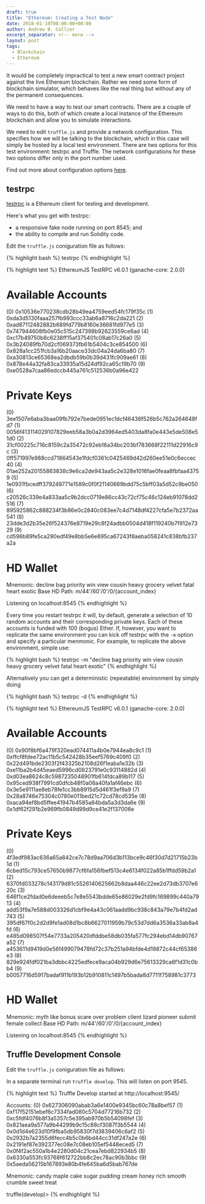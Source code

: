 ```yaml
---
draft: true
title: "Ethereum: Creating a Test Node"
date: 2018-01-10T08:00:00+00:00
author: Andrew B. Collier
excerpt_separator: <!-- more -->
layout: post
tags:
  - Blockchain
  - Ethereum
---
```


It would be completely impractical to test a new smart contract project against the live Ethereum blockchain. Rather we need some form of blockchain simulator, which behaves like the real thing but without any of the permanent consequences.

We need to have a way to test our smart contracts. There are a couple of ways to do this, both of which create a local instance of the Ethereum blockchain and allow you to simulate interactions.

We need to edit `truffle.js` and provide a network configuration. This specifies how we will be talking to the blockchain, which in this case will simply be hosted by a local test environment. There are two options for this test environment: testrpc and Truffle. The network configurations for these two options differ only in the port number used.

Find out more about configuration options [here](http://truffleframework.com/docs/advanced/configuration).

<!-- more -->

## testrpc

[testrpc](https://github.com/ethereumjs/testrpc) is a Ethereum client for testing and development.

Here's what you get with testrpc:

- a responsive fake node running on port 8545; and
- the ability to compile and run Solidity code.

Edit the `truffle.js` coniguration file as follows:

<script src="https://gist.github.com/DataWookie/bcdc574be984c0167c86e2fd3a6e816e.js"></script>

{% highlight bash %}
testrpc
{% endhighlight %}

{% highlight text %}
EthereumJS TestRPC v6.0.1 (ganache-core: 2.0.0)

Available Accounts
==================
(0) 0x10536e770238cdb28b49ea4759eed54fc179f35c
(1) 0xda3d5130faaa257fb993ccc33ab6a8716c2da221
(2) 0xad87112482882b689fd779b8160e36681fd977e5
(3) 0x747944608fb0e05c515c247398b92623559ce6ad
(4) 0xc17b49750b8c6238ff15af375401c08ab17c26a0
(5) 0x3b24089fb70d2cf069373fb61b5404c3ce854500
(6) 0x828a1cc251fcb3a16b20aace33dc04a24da6ba80
(7) 0xa30813ce65368ea2dbdb59b0b39d431fc909ae61
(8) 0x878e44a32fa83ca33935a15d24df92ca65c19b70
(9) 0xe0528a7caa86edccb445a761c512536b0a96e422

Private Keys
==================
(0) 3ee1507e6aba3baa09fb792e7bede0951ec1dcf46436f526b5c762a264648fd7
(1) 0056f413114029107829eeb58a3b0a2d3964ed5403da8fa0e443e5de508e51d0
(2) 31cf00225c716c8159c2a35472c92eb16a34bc203bf783668f22111d22916c9c
(3) 0ff571997e988ccd71864543e1fdcf0361c0425469d42d260ee51e0c6eccec40
(4) 01ae252a20155863838c9e6ca2de943aa5c2e328e1016fae0feaa8fbfaa43759
(5) 1e0931fbcedff379249771e1589c0f0f21140669bdd75c5bff03a5d52c9be050
(6) c20526c339e4a833aa5c9b2dcc0719e86cc43c72cf75c46c124eb91078dd2516
(7) 895925862c888234f3b86e0c2840c083ee7c4d7148df4227cfa5e7b2372aa541
(8) 23dde3d2b35e26f524376e8719e29c8f24adbb0504d418f119240b7f912e7329
(9) cd598b89fe5ca290edf49e8bb5e6e895ca67243f8aeba058241c838bfb237a2a

HD Wallet
==================
Mnemonic:      decline bag priority win view cousin heavy grocery velvet fatal heart exotic
Base HD Path:  m/44'/60'/0'/0/{account_index}

Listening on localhost:8545
{% endhighlight %}

Every time you restart testrpc it will, by default, generate a selection of 10 random accounts and their corresponding private keys. Each of these accounts is funded with 100 (bogus) Ether. If, however, you want to replicate the same environment you can kick off testrpc with the `-m` option and specify a particular menmonic. For example, to replicate the above environment, simple use:

{% highlight bash %}
testrpc -m "decline bag priority win view cousin heavy grocery velvet fatal heart exotic"
{% endhighlight %}

Alternatively you can get a deterministic (repeatable) environment by simply doing

{% highlight bash %}
testrpc -d
{% endhighlight %}

{% highlight text %}
EthereumJS TestRPC v6.0.1 (ganache-core: 2.0.0)

Available Accounts
==================
(0) 0x90f8bf6a479f320ead074411a4b0e7944ea8c9c1
(1) 0xffcf8fdee72ac11b5c542428b35eef5769c409f0
(2) 0x22d491bde2303f2f43325b2108d26f1eaba1e32b
(3) 0xe11ba2b4d45eaed5996cd0823791e0c93114882d
(4) 0xd03ea8624c8c5987235048901fb614fdca89b117
(5) 0x95ced938f7991cd0dfcb48f0a06a40fa1af46ebc
(6) 0x3e5e9111ae8eb78fe1cc3bb8915d5d461f3ef9a9
(7) 0x28a8746e75304c0780e011bed21c72cd78cd535e
(8) 0xaca94ef8bd5ffee41947b4585a84bda5a3d3da6e
(9) 0x1df62f291b2e969fb0849d99d9ce41e2f137006e

Private Keys
==================
(0) 4f3edf983ac636a65a842ce7c78d9aa706d3b113bce9c46f30d7d21715b23b1d
(1) 6cbed15c793ce57650b9877cf6fa156fbef513c4e6134f022a85b1ffdd59b2a1
(2) 6370fd033278c143179d81c5526140625662b8daa446c22ee2d73db3707e620c
(3) 646f1ce2fdad0e6deeeb5c7e8e5543bdde65e86029e2fd9fc169899c440a7913
(4) add53f9a7e588d003326d1cbf9e4a43c061aadd9bc938c843a79e7b4fd2ad743
(5) 395df67f0c2d2d9fe1ad08d1bc8b6627011959b79c53d7dd6a3536a33ab8a4fd
(6) e485d098507f54e7733a205420dfddbe58db035fa577fc294ebd14db90767a52
(7) a453611d9419d0e56f499079478fd72c37b251a94bfde4d19872c44cf65386e3
(8) 829e924fdf021ba3dbbc4225edfece9aca04b929d6e75613329ca6f1d31c0bb4
(9) b0057716d5917badaf911b193b12b910811c1497b5bada8d7711f758981c3773

HD Wallet
==================
Mnemonic:      myth like bonus scare over problem client lizard pioneer submit female collect
Base HD Path:  m/44'/60'/0'/0/{account_index}

Listening on localhost:8545
{% endhighlight %}


## Truffle Development Console

Edit the `truffle.js` coniguration file as follows:

<script src="https://gist.github.com/DataWookie/85f69833b4be8130c5b42f3ccdc63e02.js"></script>

In a separate terminal run `truffle develop`. This will listen on port 9545.

{% highlight text %}
Truffle Develop started at http://localhost:9545/

Accounts:
(0) 0x627306090abab3a6e1400e9345bc60c78a8bef57
(1) 0xf17f52151ebef6c7334fad080c5704d77216b732
(2) 0xc5fdf4076b8f3a5357c5e395ab970b5b54098fef
(3) 0x821aea9a577a9b44299b9c15c88cf3087f3b5544
(4) 0x0d1d4e623d10f9fba5db95830f7d3839406c6af2
(5) 0x2932b7a2355d6fecc4b5c0b6bd44cc31df247a2e
(6) 0x2191ef87e392377ec08e7c08eb105ef5448eced5
(7) 0x0f4f2ac550a1b4e2280d04c21cea7ebd822934b5
(8) 0x6330a553fc93768f612722bb8c2ec78ac90b3bbc
(9) 0x5aeda56215b167893e80b4fe645ba6d5bab767de

Mnemonic: candy maple cake sugar pudding cream honey rich smooth crumble sweet treat

truffle(develop)>
{% endhighlight %}